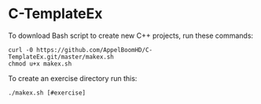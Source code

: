 # C-TemplateEx

To download Bash script to create new C++ projects, run these commands:
```
curl -0 https://github.com/AppelBoomHD/C-TemplateEx.git/master/makex.sh
chmod u+x makex.sh
```

To create an exercise directory run this:
```
./makex.sh [#exercise]
```
